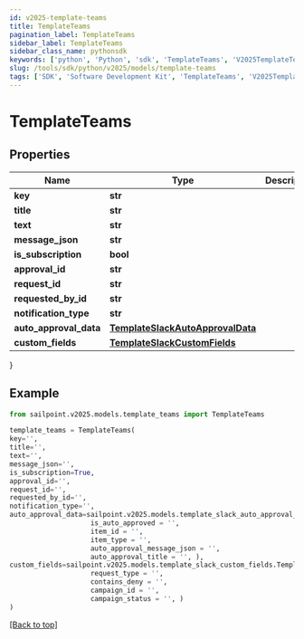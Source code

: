 ```yaml
---
id: v2025-template-teams
title: TemplateTeams
pagination_label: TemplateTeams
sidebar_label: TemplateTeams
sidebar_class_name: pythonsdk
keywords: ['python', 'Python', 'sdk', 'TemplateTeams', 'V2025TemplateTeams']
slug: /tools/sdk/python/v2025/models/template-teams
tags: ['SDK', 'Software Development Kit', 'TemplateTeams', 'V2025TemplateTeams']
---
```


# TemplateTeams

## Properties

| Name | Type | Description | Notes |
| --- | --- | --- | --- |
| **key** | **str** |  | [optional] |
| **title** | **str** |  | [optional] |
| **text** | **str** |  | [optional] |
| **message_json** | **str** |  | [optional] |
| **is_subscription** | **bool** |  | [optional] |
| **approval_id** | **str** |  | [optional] |
| **request_id** | **str** |  | [optional] |
| **requested_by_id** | **str** |  | [optional] |
| **notification_type** | **str** |  | [optional] |
| **auto_approval_data** | [**TemplateSlackAutoApprovalData**](template-slack-auto-approval-data) |  | [optional] |
| **custom_fields** | [**TemplateSlackCustomFields**](template-slack-custom-fields) |  | [optional] |

}

## Example

```python
from sailpoint.v2025.models.template_teams import TemplateTeams

template_teams = TemplateTeams(
key='',
title='',
text='',
message_json='',
is_subscription=True,
approval_id='',
request_id='',
requested_by_id='',
notification_type='',
auto_approval_data=sailpoint.v2025.models.template_slack_auto_approval_data.TemplateSlack_autoApprovalData(
                    is_auto_approved = '',
                    item_id = '',
                    item_type = '',
                    auto_approval_message_json = '',
                    auto_approval_title = '', ),
custom_fields=sailpoint.v2025.models.template_slack_custom_fields.TemplateSlack_customFields(
                    request_type = '',
                    contains_deny = '',
                    campaign_id = '',
                    campaign_status = '', )
)

```

[[Back to top]](#)

